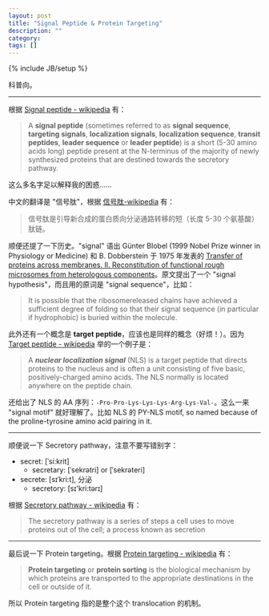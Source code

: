 ```yaml
---
layout: post
title: "Signal Peptide & Protein Targeting"
description: ""
category: 
tags: []
---
```

{% include JB/setup %}

科普向。

-----

根据 [Signal peptide - wikipedia](http://en.wikipedia.org/wiki/Signal_peptide) 有：

> A **signal peptide** (sometimes referred to as **signal sequence**, **targeting signals**, **localization signals**, **localization sequence**, **transit peptides**, **leader sequence** or **leader peptide**) is a short (5-30 amino acids long) peptide present at the N-terminus of the majority of newly synthesized proteins that are destined towards the secretory pathway.

这么多名字足以解释我的困惑……

中文的翻译是 "信号肽"，根据 [信号肽-wikipedia](http://zh.wikipedia.org/wiki/%E4%BF%A1%E5%8F%B7%E8%82%BD) 有：

> 信号肽是引导新合成的蛋白质向分泌通路转移的短（长度 5-30 个氨基酸）肽链。

顺便还提了一下历史。"signal" 语出 Günter Blobel (1999 Nobel Prize winner in Physiology or Medicine) 和 B. Dobberstein 于 1975 年发表的 [Transfer of proteins across membranes. II. Reconstitution of functional rough microsomes from heterologous components](http://jcb.rupress.org/content/67/3/852.abstract)。原文提出了一个 "signal hypothesis"，而且用的原词是 "signal sequence"，比如：

> It is possible that the ribosomereleased chains have achieved a sufficient degree of folding so that their signal sequence (in particular if hydrophobic) is buried within the molecule.

此外还有一个概念是 **target peptide**，应该也是同样的概念（好烦！）。因为 [Target peptide - wikipedia](http://en.wikipedia.org/wiki/Target_peptide) 举的一个例子是：

> A _**nuclear localization signal**_ (NLS) is a target peptide that directs proteins to the nucleus and is often a unit consisting of five basic, positively-charged amino acids. The NLS normally is located anywhere on the peptide chain.

还给出了 NLS 的 AA 序列：`-Pro-Pro-Lys-Lys-Lys-Arg-Lys-Val-`。这么一来 "signal motif" 就好理解了。比如 NLS 的 PY-NLS motif, so named because of the proline-tyrosine amino acid pairing in it. 

-----

顺便说一下 Secretory pathway，注意不要写错别字：

* secret: [ˈsi:krit]
	* secretary: [ˈsekrətri] or [ˈsekrəteri]
* secrete: [sɪˈkri:t], 分泌
	* secretory: [sɪ'kri:tərɪ]
	
根据 [Secretory pathway - wikipedia](http://en.wikipedia.org/wiki/Secretory_pathway) 有：

> The secretory pathway is a series of steps a cell uses to move proteins out of the cell; a process known as secretion

-----

最后说一下 Protein targeting。根据 [Protein targeting - wikipedia](http://en.wikipedia.org/wiki/Protein_targeting) 有：

> **Protein targeting** or **protein sorting** is the biological mechanism by which proteins are transported to the appropriate destinations in the cell or outside of it.

所以 Protein targeting 指的是整个这个 translocation 的机制。